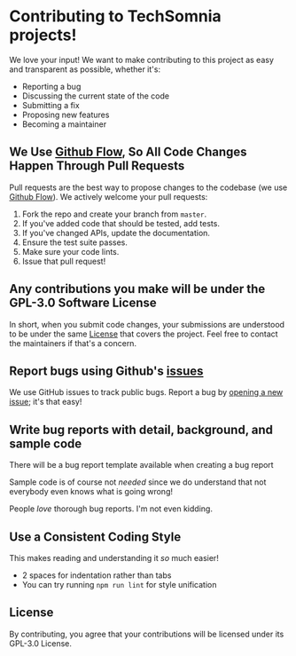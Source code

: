 # Contributing to TechSomnia projects!
We love your input! We want to make contributing to this project as easy and transparent as possible, whether it's:

- Reporting a bug
- Discussing the current state of the code
- Submitting a fix
- Proposing new features
- Becoming a maintainer

## We Use [Github Flow](https://guides.github.com/introduction/flow/index.html), So All Code Changes Happen Through Pull Requests
Pull requests are the best way to propose changes to the codebase (we use [Github Flow](https://guides.github.com/introduction/flow/index.html)). We actively welcome your pull requests:

1. Fork the repo and create your branch from `master`.
2. If you've added code that should be tested, add tests.
3. If you've changed APIs, update the documentation.
4. Ensure the test suite passes.
5. Make sure your code lints.
6. Issue that pull request!

## Any contributions you make will be under the GPL-3.0 Software License
In short, when you submit code changes, your submissions are understood to be under the same [License](https://github.com/techsomnia/endtp/blob/main/LICENSE) that covers the project. Feel free to contact the maintainers if that's a concern.

## Report bugs using Github's [issues](https://github.com/techsomnia/endtp/issues)
We use GitHub issues to track public bugs. Report a bug by [opening a new issue](https://github.com/techsomnia/endtp/issues/new); it's that easy!

## Write bug reports with detail, background, and sample code
There will be a bug report template available when creating a bug report

Sample code is of course not *needed* since we do understand that not everybody even knows what is going wrong!

People *love* thorough bug reports. I'm not even kidding.

## Use a Consistent Coding Style
This makes reading and understanding it *so* much easier!

* 2 spaces for indentation rather than tabs
* You can try running `npm run lint` for style unification

## License
By contributing, you agree that your contributions will be licensed under its GPL-3.0 License.
